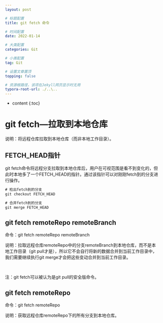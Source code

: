 ```yaml
---
layout: post

# 标题配置
title: git fetch 命令

# 时间配置
date: 2022-01-14

# 大类配置
categories: Git

# 小类配置
tag: Git

# 设置文章置顶
topping: false

# 资源根路径，该项在Jekyll网页显示时无用
typora-root-url: ./..\..
---
```


* content
{:toc}


# git fetch—拉取到本地仓库

说明：将远程仓库拉取到本地仓库（而非本地工作目录）。

 

## FETCH_HEAD指针

git fetch命令将远程分支拉取到本地仓库后，用户在可视范围是看不到变化的，但此时本地多了一个FETCH_HEAD的指针。通过该指针可以对刚刚fetch到的分支进行操作。

```txt
# 检出fetch到的分支
git checkout FETCH_HEAD

# 合并fetch到的分支
git merge FETCH_HEAD
```



## git fetch remoteRepo remoteBranch

命令：git fetch remoteRepo remoteBranch

说明：拉取远程仓库remoteRepo中的分支remoteBranch到本地仓库，而不是本地工作目录（git pull才是），所以它不会自行将新的数据合并到当前工作目录中，我们需要继续执行git merge才会把这些变动合并到当前工作目录。

<br/>

注：git fetch可以被认为是git pull的安全版命令。

 

## git fetch remoteRepo

命令：git fetch remoteRepo

说明：获取远程仓库remoteRepo下的所有分支到本地仓库。



